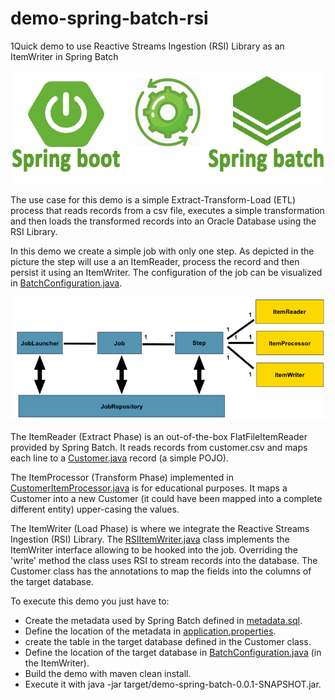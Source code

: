 # demo-spring-batch-rsi
1Quick demo to use Reactive Streams Ingestion (RSI) Library as an ItemWriter in Spring Batch

![](images/spring-batch-logo.png)

The use case for this demo is a simple Extract-Transform-Load (ETL) process that reads records from a csv file, executes a simple transformation and then loads the transformed records into an Oracle Database using the RSI Library. 

In this demo we create a simple job with only one step. As depicted in the picture the step will use a an ItemReader, process the record and then persist it using an ItemWriter. The configuration of the job can be visualized in [BatchConfiguration.java](./src/main/java/com/oracle/rsi/demospringbatch/BatchConfiguration.java).

![](images/spring-batch-job.png)

The ItemReader (Extract Phase) is an out-of-the-box FlatFileItemReader provided by Spring Batch. It reads records from customer.csv and maps each line to a [Customer.java](./src/main/java/com/oracle/rsi/demospringbatch/Customer.java) record (a simple POJO).

The ItemProcessor (Transform Phase) implemented in [CustomerItemProcessor.java](./src/main/java/com/oracle/rsi/demospringbatch/CustomerItemProcessor.java) is for educational purposes. It maps a Customer into a new Customer (it could have been mapped into a complete different entity) upper-casing the values.

The ItemWriter (Load Phase) is where we integrate the Reactive Streams Ingestion (RSI) Library. The [RSIItemWriter.java](./src/main/java/com/oracle/rsi/demospringbatch/RSIItemWriter.java) class implements the ItemWriter interface allowing to be hooked into the job. Overriding the 'write' method the class uses RSI to stream records into the database. The Customer class has the annotations to map the fields into the columns of the target database.

To execute this demo you just have to:
- Create the metadata used by Spring Batch defined in [metadata.sql](./metadata.sql).
- Define the location of the metadata in [application.properties](./src/main/resources/application.properties).
- create the table in the target database defined in the Customer class. 
- Define the location of the target database in [BatchConfiguration.java](./src/main/java/com/oracle/rsi/demospringbatch/BatchConfiguration.java) (in the ItemWriter).
- Build the demo with maven clean install.
- Execute it with java -jar target/demo-spring-batch-0.0.1-SNAPSHOT.jar.
